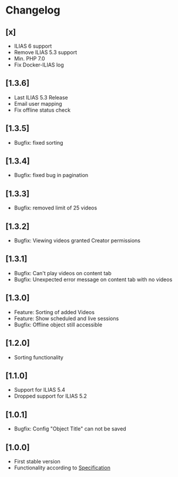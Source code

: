 # Changelog

## [x]
* ILIAS 6 support
* Remove ILIAS 5.3 support
* Min. PHP 7.0
* Fix Docker-ILIAS log

## [1.3.6]
* Last ILIAS 5.3 Release
* Email user mapping
* Fix offline status check

## [1.3.5]
* Bugfix: fixed sorting

## [1.3.4]
* Bugfix: fixed bug in pagination

## [1.3.3]
* Bugfix: removed limit of 25 videos

## [1.3.2]
* Bugfix: Viewing videos granted Creator permissions

## [1.3.1]
* Bugfix: Can't play videos on content tab
* Bugfix: Unexpected error message on content tab with no videos

## [1.3.0]
* Feature: Sorting of added Videos
* Feature: Show scheduled and live sessions
* Bugfix: Offline object still accessible

## [1.2.0]
* Sorting functionality

## [1.1.0]
* Support for ILIAS 5.4
* Dropped support for ILIAS 5.2

## [1.0.1]
* Bugfix: Config "Object Title" can not be saved

## [1.0.0]
* First stable version
* Functionality according to [Specification](doc/34_Spezifikation_2-1.pdf)
